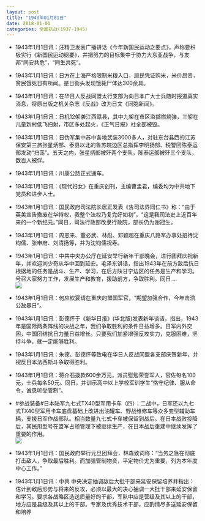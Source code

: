 ```yaml
---
layout: post
title: "1943年01月01日"
date: 2018-01-01
categories: 全面抗战(1937-1945)
---
```


<meta name="referrer" content="no-referrer" />

- 1943年1月1日讯：汪精卫发表广播讲话《今年新国民运动之要点》，声称要积极实行《新国民运动纲要》，并把努力的目标集中于协力大东亚战争，与友邦“同安共危”，“同生共死”。 

- 1943年1月1日讯：日方在上海严格限制米粮入口，居民凭证购米，米价昂贵，贫民饿死日有所闻。是日街头发现饿毙尸体达300余具。 

- 1943年1月1日讯：在华日人反战同盟太行支部为向日本广大士兵随时报道真实消息，将原出版之机关杂志《反战》改为日文《同胞新闻》。 

- 1943年1月1日讯：日机12架袭江西赣县，其中九架在市区滥掷燃烧弹，三架在儿童新村低飞扫射，市区多处起火，《正气日报》社全部被毁。 

- 1943年1月1日讯：日伪军集中苏中各地武装3000多人，对驻东台县西的江苏保安第三旅张星炳部、泰县以北的鲁苏皖边区总指挥李明扬部、税警团陈泰运部发动“扫荡”。五天之内，张星炳部被歼两个支队，陈泰运部被歼三个支队，数百人被俘。 

- 1943年1月1日讯：川康公路正式通车。 

- 1943年1月1日讯：《现代妇女》在重庆创刊，主编曹孟君，编委均为中共地下党员和进步人士。 

- 1943年1月1日讯：国民政府司法院长居正发表《告司法界同仁书》称：“由于英美宣告撤废在华特权，我整个法权乃复完好如初”，“这是我司法史上近百年来的一个新纪元。”同日，司法行政部改隶行政院，部长仍为谢冠生。 

- 1943年1月1日讯：周恩来、董必武、林彪、邓颖超在重庆八路军办事处招待沈钧儒、张申府、刘清扬等，并为沈钧儒祝寿。 

- 1943年1月1日讯：中共中央办公厅在延安举行新年干部晚会，进行团拜庆祝新年，并欢迎刘少奇从华中回到延安。毛泽东讲话，指出1943年在前方敌后抗日根据地的任务是战斗、生产、学习，在后方陕甘宁边区的任务是生产和学习。号召大家努力工作，发展生产和教育，援助前方，争取胜利。同日 ... <br/><img src="https://wx3.sinaimg.cn/large/aca367d8ly1fn1498uhr5j20c809z74c.jpg" />

- 1943年1月1日讯：何应钦宴请在重庆的盟国军官，“期望加强合作，今年击溃公敌暴日”。 

- 1943年1月1日讯：彭德怀于《新华日报》(华北版)发表新年谈话，指出，1943年是国际两条阵线的决战之年，我们争取胜利的条件日益增多。日军内外交困，中国团结抗日力量日益增长。只要我们加紧增强反攻实力，克服困难，坚持斗争，就一定能够胜利。 

- 1943年1月1日讯：朱德、彭德怀等致电在华日人反战同盟各支部庆贺新年，并祝反日本法西斯斗争取得胜利。 

- 1943年1月1日讯：蒋介石拨款600余万元，派员慰勉荣誉军人，官佐每名100元，士兵每名50元。同日，并训示高中以上学校军训学生“恪守纪律、服从命令，诚恳听受管制”。 

- #参战装备#日本陆军九七式TX40型军用卡车（四）：二战中，日军还以九七式TX40型军用卡车底盘基础上改进出油罐车、野战维修车等众多变型辅助车辆，支援日军作战部队。相当数量九七式卡车被保留到战后。在日本战败投降后，其民用型号在盟军占领管理下被继续生产，在日本战后重建中继续发挥了重要的作用。 <br/><img src="https://wx3.sinaimg.cn/large/aca367d8ly1fn0vl4n6d4j208e08z0u3.jpg" />

- 1943年1月1日讯：国民政府举行元旦团拜会，林森致词称：“当务之急在彻底打击敌人，争取最后胜利。而加强管制物资，平定物价尤为重要，列为本年度中心工作。” 

- 1943年1月1日讯：中共 中央决定抽调敌后大批干部来延安保留培养并指出：估计到敌后形势与将来的反攻，必须以最大的决心抽调一大批干部来延安保留和学习。要求各战略区选送质量好的干部，军队中应是营级及其以上的干部，地方应是县级及其以上的干部。专家及优秀技术干部，应酌情尽多送延安保留和培养 

